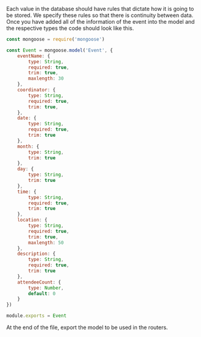 <!--title={Event Database}-->

Each value in the database should have rules that dictate how it is going to be stored. We specify these rules so that there is continuity between data. Once you have added all of the information of the event into the model and the respective types the code should look like this.

```javascript
const mongoose = require('mongoose')

const Event = mongoose.model('Event', {
    eventName: {
        type: String,
        required: true,
        trim: true,
        maxlength: 30
    },
    coordinator: {
        type: String,
        required: true,
        trim: true,
    },
    date: {
        type: String,
        required: true,
        trim: true
    },
    month: {
        type: String,
        trim: true
    },
    day: {
        type: String,
        trim: true
    },
    time: {
        type: String,
        required: true,
        trim: true
    },
    location: {
        type: String,
        required: true,
        trim: true,
        maxlength: 50
    },
    description: {
        type: String,
        required: true,
        trim: true
    },
    attendeeCount: {
        type: Number,
        default: 0
    }
})

module.exports = Event
```

At the end of the file, export the model to be used in the routers.

